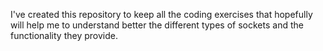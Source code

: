 I've created this repository to keep all the coding exercises that hopefully will help me to understand better the different types of sockets and the functionality they provide.